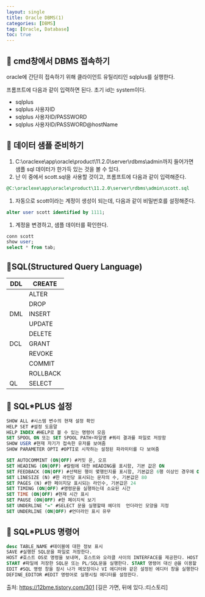 ```yaml
---
layout: single
title: Oracle DBMS(1)
categories: [DBMS]
tag: [Oracle, Database]
toc: true
---
```




## 📖 cmd창에서 DBMS 접속하기

oracle에 간단히 접속하기 위해 클라이언트 유틸리티인 sqlplus를 실행한다. 

프롬프트에 다음과 같이 입력하면 된다. 초기 id는 system이다.

- sqlplus
- sqlplus  사용자ID
- sqlplus  사용자ID/PASSWORD
- sqlplus  사용자ID/PASSWORD@hostName

## 📖 데이터 샘플 준비하기

1. C:\oraclexe\app\oracle\product\11.2.0\server\rdbms\admin까지 들어가면 샘플 sql 데이터가 한가득 있는 것을 볼 수 있다.
2. 난 이 중에서 scott.sql을 사용할 것이고, 프롬프트에 다음과 같이 입력해준다. 

```sql
@C:\oraclexe\app\oracle\product\11.2.0\server\rdbms\admin\scott.sql
```

1. 자동으로 scott이라는 계정이 생성이 되는데, 다음과 같이 비밀번호를 설정해준다.

```sql
alter user scott identified by 1111;
```

1. 계정을 변경하고, 샘플 데이터를 확인한다.

```sql
conn scott
show user;
select * from tab;
```

## 📖SQL(Structured Query Language)

| DDL | CREATE |
| --- | --- |
|  | ALTER |
|  | DROP |
| DML | INSERT |
|  | UPDATE |
|  | DELETE |
| DCL | GRANT |
|  | REVOKE |
|  | COMMIT |
|  | ROLLBACK |
| QL | SELECT |

## 📖 SQL*PLUS 설정

```sql
SHOW ALL #시스템 변수의 현재 설정 확인
HELP SET #설정 도움말
HELP INDEX #HELP로 볼 수 있는 명령어 모음
SET SPOOL ON 또는 SET SPOOL PATH+파일명 #쿼리 결과를 파일로 저장함
SHOW USER #현재 자기가 접속한 유저를 보여줌
SHOW PARAMETER OPTI #OPTI로 시작하는 설정된 파라미터를 다 보여줌

SET AUTOCOMMINT (ON|OFF) #커밋 온, 오프
SET HEADING (ON|OFF) #칼럼에 대한 HEADING를 표시함, 기본 값은 ON
SET FEEDBACK (ON|OFF) #선택된 행이 몇행인지를 표시함, 기본값은 6행 이상인 경우에 ON
SET LINESIZE (N) #한 라인당 표시되는 문자의 수, 기본값은 80 
SET PAGES (N) #한 페이지당 표시되는 라인수, 기본값은 24 
SET TIMING (ON|OFF) #명령문을 실행하는데 소요된 시간
SET TIME (ON|OFF) #현재 시간 표시
SET PAUSE (ON|OFF) #한 페이지씩 보기
SET UNDERLINE "=" #SELECT 문을 실행할때 헤더의  언더라인 모양을 지정
SET UNDERLINE (ON|OFF) #언더라인 표시 유무
```

## 📖 SQL*PLUS 명령어

```sql
desc TABLE_NAME #테이블에 대한 정보 표시
SAVE #실행한 SQL문을 파일로 저장한다.
HOST #호스트 OS로 명령을 보내며, 호스트와 오라클 사이의 INTERFACE를 제공한다. HOST 명령어 대신 !를 이용할 수 있다.
START #파일에 저장한 SQL문 또는 PL/SQL문을 실행한다. START 명령어 대신 @을 이용할 수 있다.
EDIT #SQL 명령 창을 잠시 나가 메모장이나 VI 에디터와 같은 설정된 에디터 창을 실행한다.
DEFINE_EDITOR #EDIT 명령어로 실행시킬 에디터를 설정한다.
```

출처: https://12bme.tistory.com/301 [길은 가면, 뒤에 있다.:티스토리]